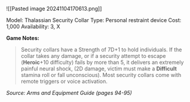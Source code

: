 ![[Pasted image 20241104170613.png]]

Model: Thalassian Security Collar
Type: Personal restraint device
Cost: 1,000
Availability: 3, X

**Game Notes:** 
> Security collars have a Strength of 7D+1 to hold individuals. If the collar takes any damage, or if a security attempt to escape (**Heroic**+10 difficulty) fails by more than 5, it delivers an extremely painful neural shock, (2D damage, victim must make a **Difficult** stamina roll or fall unconscious). Most security collars come with remote triggers or voice activation.

*Source: Arms and Equipment Guide (pages 94-95)*
